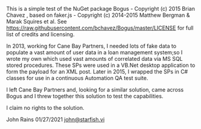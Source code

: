 This is a simple test of the NuGet package Bogus - Copyright (c) 2015 Brian Chavez , based on faker.js - Copyright (c) 2014-2015 Matthew Bergman & Marak Squires et al. 
See https://raw.githubusercontent.com/bchavez/Bogus/master/LICENSE for full list of credits and licensing.

In 2013, working for Cane Bay Partners, I needed lots of fake data to populate a vast amount of user data in a loan management system;so I wrote my own which used vast
amounts of correlated data via MS SQL stored procedures. These SPs were used in a VB.Net desktop application to form the payload for an XML post. Later in 2015, I wrapped 
the SPs in C# classes for use in a continuous Automation QA test suite.

I left Cane Bay Partners and, looking for a similar solution, came across Bogus and I threw together this solution to test the capabilities. 

I claim no rights to the solution.

John Rains 01/27/2021
john@starfish.vi
